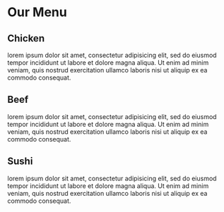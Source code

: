 <!DOCTYPE html>
<html>
<head>
    <meta charset="UTF-8">
    <meta name="viewport" content="width=device-width, initial-scale=1.0">
    <title>Our Menu</title>
    <link rel="stylesheet" href="css">
</head>
<body>
    <div class="container">
        <h1 class="main-title">Our Menu</h1>
        <div class="row">
            <div class="col-lg-4 box">
                <h2 class="box-title Chicken">Chicken</h2>
                <p>lorem ipsum dolor sit amet, consectetur adipisicing elit, sed do eiusmod tempor incididunt ut labore et dolore magna aliqua. Ut enim ad minim veniam, quis nostrud exercitation ullamco laboris nisi ut aliquip ex ea commodo consequat.</p>
            </div>
            <div class="col-lg-4 box">
                <h2 class="box-title Beef">Beef</h2>
                <p>lorem ipsum dolor sit amet, consectetur adipisicing elit, sed do eiusmod tempor incididunt ut labore et dolore magna aliqua. Ut enim ad minim veniam, quis nostrud exercitation ullamco laboris nisi ut aliquip ex ea commodo consequat.</p>
            </div>
            <div class="col-lg-4 box">
                <h2 class="box-title Sushi">Sushi</h2>
                <p>lorem ipsum dolor sit amet, consectetur adipisicing elit, sed do eiusmod tempor incididunt ut labore et dolore magna aliqua. Ut enim ad minim veniam, quis nostrud exercitation ullamco laboris nisi ut aliquip ex ea commodo consequat.</p>
            </div>
        </div>
    </div>
</body>
</html>

</html>
